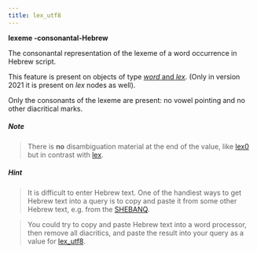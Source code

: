 ```yaml
---
title: lex_utf8
---
```


**lexeme -consonantal-Hebrew**


The consonantal representation of the lexeme of a word occurrence in Hebrew script.

This feature is present on objects of type [*word* and *lex*](otype.md).
(Only in version 2021 it is present on *lex* nodes as well).

Only the consonants of the lexeme are present: no vowel pointing and no other diacritical marks.

##### Note
> There is **no** disambiguation material at the end of the value, like [lex0](lex0.md) but in contrast with [lex](lex.md).

##### Hint
> It is difficult to enter Hebrew text. One of the handiest ways to get Hebrew text into a query is to copy and paste it
from some other Hebrew text, e.g. from the [SHEBANQ]({{shebanq}}).

> You could try to copy and paste Hebrew text into a word processor, then remove all diacritics, and paste the result into
your query as a value for [lex_utf8](lex_utf8.md).


